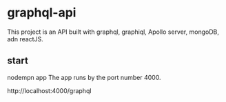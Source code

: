 # graphql-api

This project is an API built with graphql, graphiql, Apollo server, mongoDB, adn reactJS.

## start 
nodempn app
The app runs by the port number 4000.

http://localhost:4000/graphql



